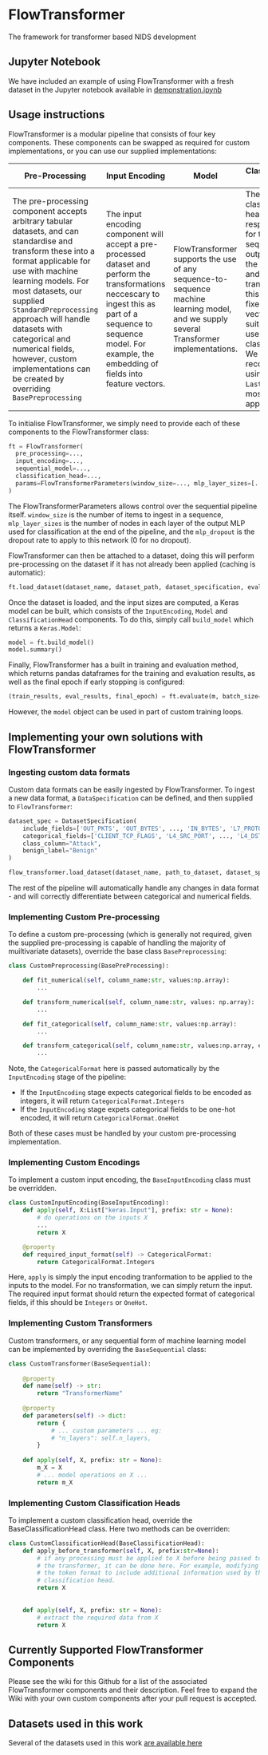 # FlowTransformer
The framework for transformer based NIDS development

## Jupyter Notebook

We have included an example of using FlowTransformer with a fresh dataset in the Jupyter notebook available in [demonstration.ipynb](demonstration.ipynb)

## Usage instructions

FlowTransformer is a modular pipeline that consists of four key components. These components can be swapped as required for custom implementations, or you can use our supplied implementations:

| **Pre-Processing** | **Input Encoding** | **Model** | **Classification Head** |
|--------------------|--------------------|-----------|-------------------------|
| The pre-processing component accepts arbitrary tabular datasets, and can standardise and transform these into a format applicable for use with machine learning models. For most datasets, our supplied `StandardPreprocessing` approach will handle datasets with categorical and numerical fields, however, custom implementations can be created by overriding `BasePreprocessing`                  | The input encoding component will accept a pre-processed dataset and perform the transformations neccescary to ingest this as part of a sequence to sequence model. For example, the embedding of fields into feature vectors.                  | FlowTransformer supports the use of any sequence-to-sequence machine learning model, and we supply several Transformer implementations.         | The classification head is responsible for taking the sequential output from the model, and transforming this into a fixed length vector suitable for use in classification. We recommed using `LastToken` for most applications.                       |

To initialise FlowTransformer, we simply need to provide each of these components to the FlowTransformer class:
```python
ft = FlowTransformer(
  pre_processing=...,
  input_encoding=...,
  sequential_model=...,
  classification_head=...,
  params=FlowTransformerParameters(window_size=..., mlp_layer_sizes=[...], mlp_dropout=...)
)
```

The FlowTransformerParameters allows control over the sequential pipeline itself. `window_size` is the number of items to ingest in a sequence, `mlp_layer_sizes` is the number of nodes in each layer of the output MLP used for classification at the end of the pipeline, and the `mlp_dropout` is the dropout rate to apply to this network (0 for no dropout). 

FlowTransformer can then be attached to a dataset, doing this will perform pre-processing on the dataset if it has not already been applied (caching is automatic):

```python
ft.load_dataset(dataset_name, dataset_path, dataset_specification, evaluation_dataset_sampling=eval_method, evaluation_percent=eval_percent)
```

Once the dataset is loaded, and the input sizes are computed, a Keras model can be built, which consists of the `InputEncoding`, `Model` and `ClassificationHead` components. To do  this, simply call `build_model` which returns a `Keras.Model`:

```python
model = ft.build_model()
model.summary()
```

Finally, FlowTransformer has a built in training and evaluation method, which returns pandas dataframes for the training and evaluation results, as well as the final epoch if early stopping is configured:

```python
(train_results, eval_results, final_epoch) = ft.evaluate(m, batch_size=128, epochs=5, steps_per_epoch=64, early_stopping_patience=5)
```

However, the `model` object can be used in part of custom training loops. 

## Implementing your own solutions with FlowTransformer

### Ingesting custom data formats

Custom data formats can be easily ingested by FlowTransformer. To ingest a new data format, a `DataSpecification` can be defined, and then supplied to `FlowTransformer`:

```python
dataset_spec = DatasetSpecification(
    include_fields=['OUT_PKTS', 'OUT_BYTES', ..., 'IN_BYTES', 'L7_PROTO'],
    categorical_fields=['CLIENT_TCP_FLAGS', 'L4_SRC_PORT', ..., 'L4_DST_PORT', 'L7_PROTO'],
    class_column="Attack",
    benign_label="Benign"
)

flow_transformer.load_dataset(dataset_name, path_to_dataset, dataset_spec) 
```

The rest of the pipeline will automatically handle any changes in data format - and will correctly differentiate between categorical and numerical fields.

### Implementing Custom Pre-processing 

To define a custom pre-processing (which is generally not required, given the supplied pre-processing is capable of handling the majority of muiltivariate datasets), override the base class `BasePreprocessing`:

```python
class CustomPreprocessing(BasePreProcessing):

    def fit_numerical(self, column_name:str, values:np.array):
        ...

    def transform_numerical(self, column_name:str, values: np.array):
        ...

    def fit_categorical(self, column_name:str, values:np.array):
        ...

    def transform_categorical(self, column_name:str, values:np.array, expected_categorical_format:CategoricalFormat):
        ...
```

Note, the `CategoricalFormat` here is passed automatically by the `InputEncoding` stage of the pipeline:
- If the `InputEncoding` stage expects categorical fields to be encoded as integers, it will return `CategoricalFormat.Integers`
- If the `InputEncoding` stage expets categorical fields to be one-hot encoded, it will return `CategoricalFormat.OneHot`

Both of these cases must be handled by your custom pre-processing implementation.

### Implementing Custom Encodings 

To implement a custom input encoding, the `BaseInputEncoding` class must be overridden. 

```python
class CustomInputEncoding(BaseInputEncoding):
    def apply(self, X:List["keras.Input"], prefix: str = None):
        # do operations on the inputs X
        ...
        return X

    @property
    def required_input_format(self) -> CategoricalFormat:
        return CategoricalFormat.Integers
```

Here, `apply` is simply the input encoding tranformation to be applied to the inputs to the model. For no transformation, we can simply return the input. The required input format should return the expected format of categorical fields, if this should be `Integers` or `OneHot`.

### Implementing Custom Transformers

Custom transformers, or any sequential form of machine learning model can be implemented by overriding the `BaseSequential` class:
```python
class CustomTransformer(BaseSequential):
    
    @property
    def name(self) -> str:
        return "TransformerName"
        
    @property
    def parameters(self) -> dict:
        return {
            # ... custom parameters ... eg:
            # "n_layers": self.n_layers,
        }
       
    def apply(self, X, prefix: str = None):
        m_X = X
        # ... model operations on X ...
        return m_X     
```

### Implementing Custom Classification Heads

To implement a custom classification head, override the BaseClassificationHead class. Here two methods can be overriden:

```python
class CustomClassificationHead(BaseClassificationHead):
    def apply_before_transformer(self, X, prefix:str=None):
        # if any processing must be applied to X before being passed to 
        # the transformer, it can be done here. For example, modifying
        # the token format to include additional information used by the
        # classification head.
        return X
    
    
    def apply(self, X, prefix: str = None):
        # extract the required data from X
        return X
```

## Currently Supported FlowTransformer Components

Please see the wiki for this Github for a list of the associated FlowTransformer components and their description. Feel free to expand the Wiki with your own custom components after your pull request is accepted.

## Datasets used in this work

Several of the datasets used in this work [are available here](https://staff.itee.uq.edu.au/marius/NIDS_datasets/)